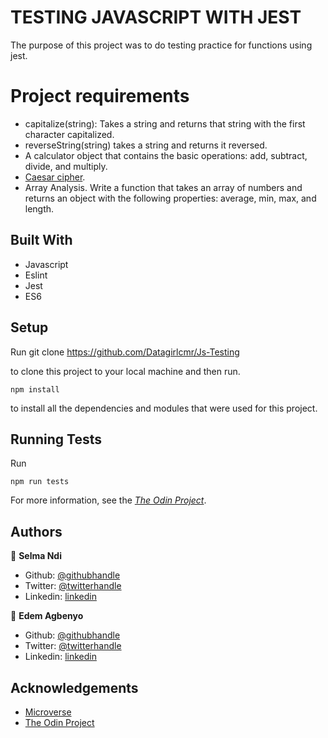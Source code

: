 # TESTING JAVASCRIPT WITH JEST
The purpose of this project was to do testing practice for functions using jest. 

# Project requirements
- capitalize(string): Takes a string and returns that string with the first character capitalized.
- reverseString(string) takes a string and returns it reversed.
- A calculator object that contains the basic operations: add, subtract, divide, and multiply.
- [Caesar cipher](http://practicalcryptography.com/ciphers/caesar-cipher/).
- Array Analysis. Write a function that takes an array of numbers and returns an object with the following properties: average, min, max, and length.

   
## Built With

- Javascript
- Eslint
- Jest
- ES6

## Setup

Run
    git clone https://github.com/Datagirlcmr/Js-Testing

to clone this project to your local machine and then run.

    npm install

to install all the dependencies and modules that were used for this project.

## Running Tests
 Run
    
    npm run tests

For more information, see the
[*The Odin Project*](https://www.theodinproject.com/courses/javascript/lessons/testing-practice).
## Authors

👤 **Selma Ndi**

- Github: [@githubhandle](https://github.com/Datagirlcmr)
- Twitter: [@twitterhandle](https://twitter.com/SelmaNdi)
- Linkedin: [linkedin](https://www.linkedin.com/in/selma-ndi-datagirl-imba-8976ab32/)

👤 **Edem Agbenyo**

- Github: [@githubhandle](https://github.com/edemagbenyo )
- Twitter: [@twitterhandle](https://twitter.com/edemAgbenyo)
- Linkedin: [linkedin](https://www.linkedin.com/in/edemagbenyo/)


<!-- ACKNOWLEDGEMENTS -->
## Acknowledgements
* [Microverse](https://www.microverse.org/)
* [The Odin Project](https://www.theodinproject.com/courses/javascript/lessons/testing-practice)


